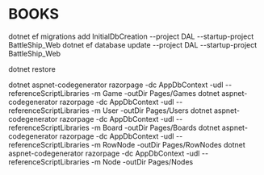# BOOKS
dotnet ef migrations add InitialDbCreation --project DAL --startup-project BattleShip_Web
dotnet ef database update --project DAL  --startup-project BattleShip_Web

dotnet restore

dotnet aspnet-codegenerator razorpage -dc AppDbContext -udl --referenceScriptLibraries -m Game -outDir Pages/Games
dotnet aspnet-codegenerator razorpage -dc AppDbContext -udl --referenceScriptLibraries -m User -outDir Pages/Users
dotnet aspnet-codegenerator razorpage -dc AppDbContext -udl --referenceScriptLibraries -m Board -outDir Pages/Boards
dotnet aspnet-codegenerator razorpage -dc AppDbContext -udl --referenceScriptLibraries -m RowNode -outDir Pages/RowNodes
dotnet aspnet-codegenerator razorpage -dc AppDbContext -udl --referenceScriptLibraries -m Node -outDir Pages/Nodes

